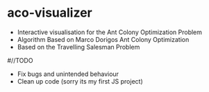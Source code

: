 # aco-visualizer
* Interactive visualisation for the Ant Colony Optimization Problem
* Algorithm Based on Marco Dorigos Ant Colony Optimization
* Based on the Travelling Salesman Problem

#//TODO
* Fix bugs and unintended behaviour
* Clean up code (sorry its my first JS project)
